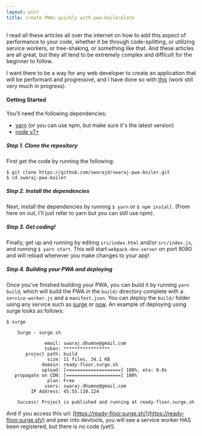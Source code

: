 ```yaml
---
layout: post
title: create PWAs quickly with pwa-boilerplate
---
```


I read all these articles all over the internet on how to add this aspect of performance to your code, whether it be through code-splitting, or utilizing service workers, or tree-shaking, or something like that. And these articles are all great, but they all tend to be extremely complex and difficult for the beginner to follow.

I want there to be a way for any web developer to create an application that will be performant and progressive, and I have done so with [this](https://github.com/swarajd/swaraj-pwa-boiler) (work still very much in progress).

#### Getting Started

You'll need the following dependencies:  
  
- [yarn](https://yarnpkg.com/en/docs/install) (or you can use npm, but make sure it's the latest version)
- [node v7+](https://nodejs.org/en/)
  
##### Step 1. Clone the repository

First get the code by running the following:

~~~~~~~~
$ git clone https://github.com/swarajd/swaraj-pwa-boiler.git  
$ cd swaraj-pwa-boiler
~~~~~~~~

##### Step 2. Install the dependencies

Next, install the dependencies by running ```$ yarn``` or ```$ npm install```. (From here on out, I'll just refer to yarn but you can still use npm).

##### Step 3. Get coding!

Finally, get up and running by editing ```src/index.html``` and/or ```src/index.js```, and running ```$ yarn start```. This will start ```webpack-dev-server``` on port 8080 and will reload whenever you make changes to your app!

##### Step 4. Building your PWA and deploying 

Once you've finished building your PWA, you can build it by running ```yarn build```, which will build the PWA in the ```build/``` directory complete with a ```service-worker.js``` and a ```manifest.json```. You can deploy the ```build/``` folder using any service such as [surge](http://surge.sh/) or [now](https://zeit.co/now). An example of 
deploying using surge looks as follows:

~~~~~~~~
$ surge

    Surge - surge.sh

              email: swaraj.dhumne@gmail.com
              token: *****************
       project path: build
               size: 11 files, 34.1 KB
             domain: ready-floor.surge.sh
             upload: [====================] 100%, eta: 0.0s
   propagate on CDN: [====================] 100%
               plan: Free
              users: swaraj.dhumne@gmail.com
         IP Address: 45.55.110.124

    Success! Project is published and running at ready-floor.surge.sh
~~~~~~~~

And if you access this url: [https://ready-floor.surge.sh/](https://ready-floor.surge.sh/) and peer into devtools, you will see a service worker HAS been registered, but there is no code (yet!).



